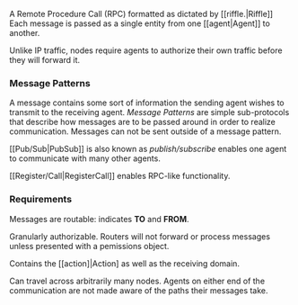 A Remote Procedure Call (RPC) formatted as dictated by [[riffle.|Riffle]] Each message is passed as a single entity from one [[agent|Agent]] to another. 

Unlike IP traffic, nodes require agents to authorize their own traffic before they will forward it. 

### Message Patterns

A message contains some sort of information the sending agent wishes to transmit to the receiving agent. *Message Patterns* are simple sub-protocols that describe how messages are to be passed around in order to realize communication. Messages can not be sent outside of a message pattern.

[[Pub/Sub|PubSub]] is also known as *publish/subscribe* enables one agent to communicate with many other agents. 

[[Register/Call|RegisterCall]] enables RPC-like functionality. 

### Requirements

Messages are routable: indicates **TO** and **FROM**.

Granularly authorizable. Routers will not forward or process messages unless presented with a pemissions object. 

Contains the [[action]|Action] as well as the receiving domain. 

Can travel across arbitrarily many nodes. Agents on either end of the communication are not made aware of the paths their messages take. 
